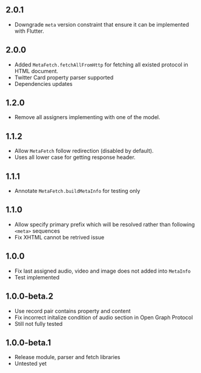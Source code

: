 ## 2.0.1

* Downgrade `meta` version constraint that ensure it can be implemented with Flutter.

## 2.0.0

* Added `MetaFetch.fetchAllFromHttp` for fetching all existed protocol in HTML document.
* Twitter Card property parser supported
* Dependencies updates

## 1.2.0

* Remove all assigners implementing with one of the model.

## 1.1.2

* Allow `MetaFetch` follow redirection (disabled by default).
* Uses all lower case for getting response header.

## 1.1.1

* Annotate `MetaFetch.buildMetaInfo` for testing only

## 1.1.0

* Allow specify primary prefix which will be resolved rather than following `<meta>` sequences
* Fix XHTML cannot be retrived issue

## 1.0.0

* Fix last assigned audio, video and image does not added into `MetaInfo`
* Test implemented

## 1.0.0-beta.2

* Use record pair contains property and content
* Fix incorrect initalize condition of audio section in Open Graph Protocol
* Still not fully tested

## 1.0.0-beta.1

* Release module, parser and fetch libraries
* Untested yet
